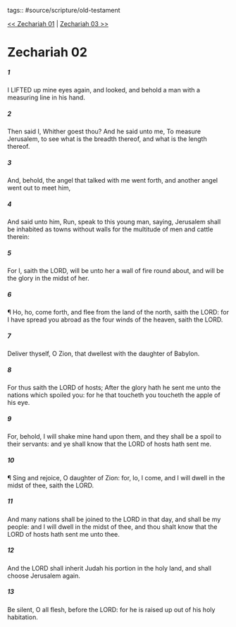 tags:: #source/scripture/old-testament

[<< Zechariah 01](/Old_Testament/38_Zechariah/Zechariah_01.md) | [Zechariah 03 >>](/Old_Testament/38_Zechariah/Zechariah_03.md)

# Zechariah 02

##### 1

I LIFTED up mine eyes again, and looked, and behold a man with a measuring line in his hand.

##### 2

Then said I, Whither goest thou? And he said unto me, To measure Jerusalem, to see what is the breadth thereof, and what is the length thereof.

##### 3

And, behold, the angel that talked with me went forth, and another angel went out to meet him,

##### 4

And said unto him, Run, speak to this young man, saying, Jerusalem shall be inhabited as towns without walls for the multitude of men and cattle therein:

##### 5

For I, saith the LORD, will be unto her a wall of fire round about, and will be the glory in the midst of her.

##### 6

¶ Ho, ho, come forth, and flee from the land of the north, saith the LORD: for I have spread you abroad as the four winds of the heaven, saith the LORD.

##### 7

Deliver thyself, O Zion, that dwellest with the daughter of Babylon.

##### 8

For thus saith the LORD of hosts; After the glory hath he sent me unto the nations which spoiled you: for he that toucheth you toucheth the apple of his eye.

##### 9

For, behold, I will shake mine hand upon them, and they shall be a spoil to their servants: and ye shall know that the LORD of hosts hath sent me.

##### 10

¶ Sing and rejoice, O daughter of Zion: for, lo, I come, and I will dwell in the midst of thee, saith the LORD.

##### 11

And many nations shall be joined to the LORD in that day, and shall be my people: and I will dwell in the midst of thee, and thou shalt know that the LORD of hosts hath sent me unto thee.

##### 12

And the LORD shall inherit Judah his portion in the holy land, and shall choose Jerusalem again.

##### 13

Be silent, O all flesh, before the LORD: for he is raised up out of his holy habitation.

